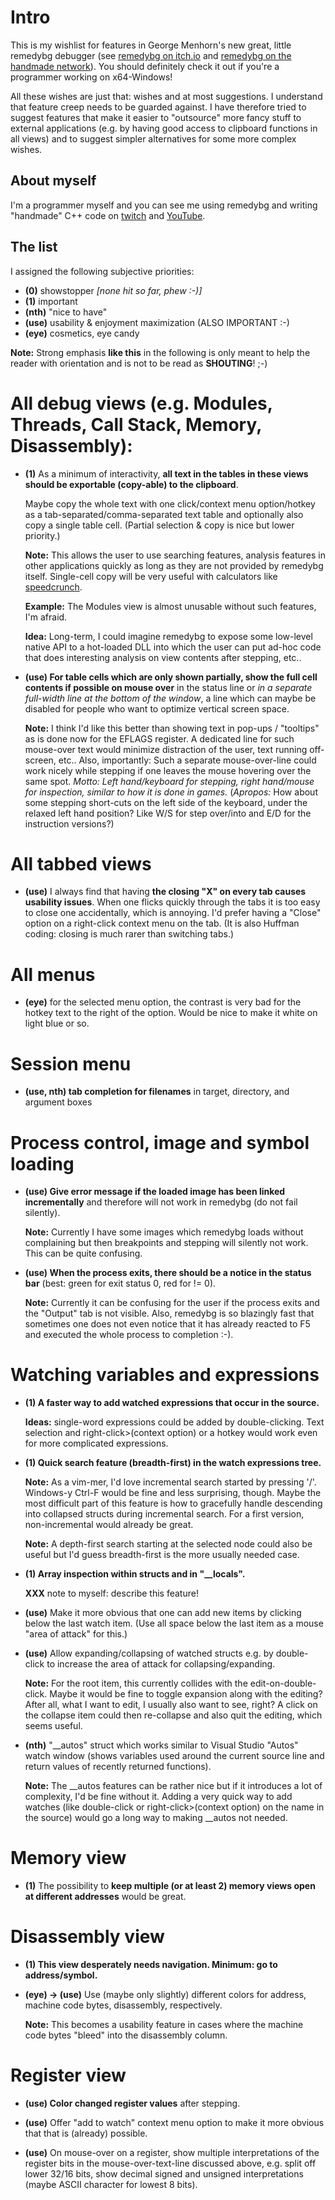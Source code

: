 # Intro

This is my wishlist for features in George Menhorn's new great, little remedybg debugger
(see [remedybg on itch.io](https://remedybg.itch.io/remedybg) and [remedybg on the handmade network](https://remedybg.handmade.network/)).
You should definitely check it out if you're a programmer working on x64-Windows!

All these wishes are just that: wishes and at most suggestions. I understand
that feature creep needs to be guarded against. I have therefore tried to suggest features that
make it easier to "outsource" more fancy stuff to external applications (e.g. by having good access to
clipboard functions in all views) and to suggest simpler alternatives for some more complex wishes.

## About myself

I'm a programmer myself and you can see me using remedybg and writing "handmade" C++ code on [twitch](https://www.twitch.tv/edwinst) and [YouTube](https://www.youtube.com/channel/UC2FDMyhLAoQM2HR8zY4m7hw).

## The list

I assigned the following subjective priorities:

*   **(0)**   showstopper *[none hit so far, phew :-)]*
*   **(1)**   important
*   **(nth)** "nice to have"
*   **(use)** usability & enjoyment maximization (ALSO IMPORTANT :-)
*   **(eye)** cosmetics, eye candy

**Note:** Strong emphasis **like this** in the following is only meant to help the reader with orientation and is not to be read as **SHOUTING**! ;-)

# All debug views (e.g. Modules, Threads, Call Stack, Memory, Disassembly):

*   **(1)** As a minimum of interactivity, **all text in the tables in these views should be exportable (copy-able) to the clipboard**.

    Maybe copy the whole text with one click/context menu option/hotkey as a
    tab-separated/comma-separated text table and optionally also copy a single
    table cell.  (Partial selection & copy is nice but lower priority.)

    **Note:** This allows the user to use searching features, analysis features in other applications quickly as long
    as they are not provided by remedybg itself. Single-cell copy will be very useful with calculators like [speedcrunch](https://speedcrunch.org/).

    **Example:** The Modules view is almost unusable without such features, I'm afraid.

    **Idea:** Long-term, I could imagine remedybg to expose some low-level native API to a hot-loaded DLL into which
    the user can put ad-hoc code that does interesting analysis on view contents after stepping, etc..

*   **(use) For table cells which are only shown partially, show the full cell contents if possible on mouse over** in
    the status line or *in a separate full-width line at the bottom of the window*, a line which can maybe be disabled for people
    who want to optimize vertical screen space.

    **Note:** I think I'd like this better than showing text in pop-ups / "tooltips" as is done now for the EFLAGS register.
    A dedicated line for such mouse-over text would minimize distraction of the user, text running off-screen, etc..
    Also, importantly: Such a separate mouse-over-line could work nicely while stepping if one leaves the mouse
    hovering over the same spot. *Motto: Left hand/keyboard for stepping, right hand/mouse for inspection, similar to how it
    is done in games.* (*Apropos:* How about some stepping short-cuts on the left side of the keyboard, under the relaxed
    left hand position? Like W/S for step over/into and E/D for the instruction versions?)

# All tabbed views

*   **(use)** I always find that having **the closing "X" on every tab causes usability issues**. When one flicks quickly
    through the tabs it is too easy to close one accidentally, which is annoying. I'd prefer having a "Close"
    option on a right-click context menu on the tab. (It is also Huffman coding: closing is much rarer than switching tabs.)

# All menus

*   **(eye)** for the selected menu option, the contrast is very bad for the hotkey text to the right of the option.
    Would be nice to make it white on light blue or so.

# Session menu

*   **(use, nth) tab completion for filenames** in target, directory, and argument boxes

# Process control, image and symbol loading

*   **(use) Give error message if the loaded image has been linked incrementally** and therefore will not work in remedybg (do not fail silently).

    **Note:** Currently I have some images which remedybg loads without complaining but then breakpoints and stepping
    will silently not work. This can be quite confusing.

*   **(use) When the process exits, there should be a notice in the status bar** (best: green for exit status 0, red for != 0).

    **Note:** Currently it can be confusing for the user if the process exits and the "Output" tab is not visible.
    Also, remedybg is so blazingly fast that sometimes one does not even notice that it has already reacted to F5
    and executed the whole process to completion :-).

# Watching variables and expressions

*   **(1) A faster way to add watched expressions that occur in the source.**

    **Ideas:** single-word expressions could be added by double-clicking.
    Text selection and right-click>(context option) or a hotkey would work even for more complicated expressions.

*   **(1) Quick search feature (breadth-first) in the watch expressions tree.**

    **Note:** As a vim-mer, I'd love incremental search started by pressing
    '/'. Windows-y Ctrl-F would be fine and less surprising, though.
    Maybe the most difficult part of this feature is how to gracefully
    handle descending into collapsed structs during incremental search. For a
    first version, non-incremental would already be great.

    **Note:** A depth-first search starting at the selected node could also be useful but I'd guess breadth-first
    is the more usually needed case.

*   **(1) Array inspection within structs and in "\_\_locals".**

    **XXX** note to myself: describe this feature!

*   **(use)** Make it more obvious that one can add new items by clicking below the last watch item.
    (Use all space below the last item as a mouse "area of attack" for this.)

*   **(use)** Allow expanding/collapsing of watched structs e.g. by double-click to increase the area of attack for collapsing/expanding.

     **Note:** For the root item, this currently collides with the edit-on-double-click. Maybe it would be fine
    to toggle expansion along with the editing? After all, what I want to edit, I usually also want to see, right?
    A click on the collapse item could then re-collapse and also quit the editing, which seems useful.

*   **(nth)** "__autos" struct which works similar to Visual Studio "Autos" watch window (shows variables used around the current source line and return values of recently returned functions).

    **Note:** The __autos features can be rather nice but if it introduces a lot of complexity, I'd be fine without it.
    Adding a very quick way to add watches (like double-click or right-click>(context option) on the name in the source) would go
    a long way to making __autos not needed.

# Memory view

*   **(1)** The possibility to **keep multiple (or at least 2) memory views open at different addresses** would be great.

# Disassembly view

*   **(1) This view desperately needs navigation. Minimum: go to address/symbol.**

*   **(eye) -> (use)** Use (maybe only slightly) different colors for address, machine code bytes, disassembly, respectively.

    **Note:** This becomes a usability feature in cases where the machine code bytes "bleed" into the disassembly column.

# Register view

*   **(use) Color changed register values** after stepping.

*   **(use)** Offer "add to watch" context menu option to make it more obvious that that is (already) possible.

*   **(use)** On mouse-over on a register, show multiple interpretations of the register bits in the mouse-over-text-line discussed above,
    e.g. split off lower 32/16 bits, show decimal signed and unsigned interpretations (maybe ASCII character for lowest 8 bits).

